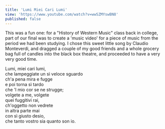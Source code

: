 ```yaml
---
title: 'Lumi Miei Cari Lumi'
view: 'https://www.youtube.com/watch?v=wwSZMYswBN8'
published: false
---
```


This was a fun one: for a "History of Western Music" class back in college, part of our final was to create a 'music video' for a piece of music from the period we had been studying.  I chose this sweet little song by Claudio Monteverdi, and dragged a couple of my good friends and a whole grocery bag full of candles into the black box theatre, and proceeded to have a very very good time. 

Lumi, miei cari lumi,   
che lampeggiate un sì veloce sguardo   
ch'a pena mira e fugge   
e poi torna sì tardo   
che 'l mio cor se ne strugge;   
volgete a me, volgete   
quei fuggitivi rai,   
ch'oggetto non vedrete   
in altra parte mai   
con sì giusto desio,   
che tanto vostro sia quanto son io.   